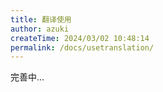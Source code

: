 ```yaml
---
title: 翻译使用
author: azuki
createTime: 2024/03/02 10:48:14
permalink: /docs/usetranslation/
---
```


完善中...